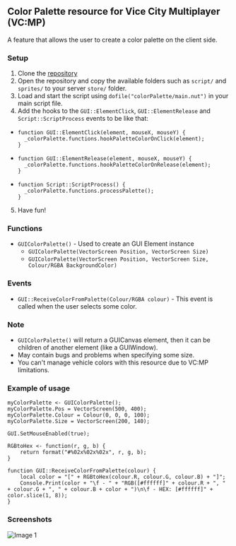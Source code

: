 ## Color Palette resource for Vice City Multiplayer (VC:MP)
A feature that allows the user to create a color palette on the client side.

### Setup
1. Clone the [repository](https://github.com/Razorn7/Color-Palette-for-Vice-City-Multiplayer/)
2. Open the repository and copy the available folders such as `script/` and `sprites/` to your server `store/` folder.
3. Load and start the script using `dofile("colorPalette/main.nut")` in your main script file.
4. Add the hooks to the `GUI::ElementClick`, `GUI::ElementRelease` and `Script::ScriptProcess` events to be like that:
- ```squirrel
  function GUI::ElementClick(element, mouseX, mouseY) {
    _colorPalette.functions.hookPaletteColorOnClick(element);
  }
  
- ```squirrel
  function GUI::ElementRelease(element, mouseX, mouseY) {
    _colorPalette.functions.hookPaletteColorOnRelease(element);
  }

- ```squirrel
  function Script::ScriptProcess() {
    _colorPalette.functions.processPalette();
  }
5. Have fun!

### Functions
- `GUIColorPalette()` - Used to create an GUI Element instance
  - `GUIColorPalette(VectorScreen Position, VectorScreen Size)`
  - `GUIColorPalette(VectorScreen Position, VectorScreen Size, Colour/RGBA BackgroundColor)`

### Events
- `GUI::ReceiveColorFromPalette(Colour/RGBA colour)` - This event is called when the user selects some color.

### Note
- `GUIColorPalette()` will return a GUICanvas element, then it can be children of another element (like a GUIWindow).
- May contain bugs and problems when specifying some size.
- You can't manage vehicle colors with this resource due to VC:MP limitations.

### Example of usage
```squirrel
myColorPalette <- GUIColorPalette();
myColorPalette.Pos = VectorScreen(500, 400);
myColorPalette.Colour = Colour(0, 0, 0, 100);
myColorPalette.Size = VectorScreen(200, 140);

GUI.SetMouseEnabled(true);

RGBtoHex <- function(r, g, b) { 
	return format("#%02x%02x%02x", r, g, b);
}

function GUI::ReceiveColorFromPalette(colour) {
	local color = "[" + RGBtoHex(colour.R, colour.G, colour.B) + "]";
	Console.Print(color + "\f - " + "RGB([#ffffff]" + colour.R + ", " + colour.G + ", " + colour.B + color + ")\n\f - HEX: [#ffffff]" + color.slice(1, 8));
}
```

### Screenshots
![Image 1](https://i.imgur.com/h9hd1Uk.png)
